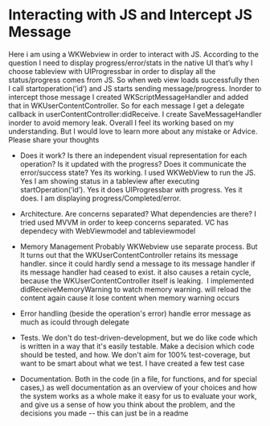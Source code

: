 
# Interacting with JS and Intercept JS Message
 

Here i am using a WKWebview in order to interact with JS. According to the question I need to display progress/error/stats in the native UI that’s why I choose tableview with UIProgressbar in order to display all the status/progress comes from JS. So when web view loads successfully then I call startoperation(‘id’) and JS starts sending message/progress. Inorder to intercept those message I created WKScriptMessageHandler and added that in WKUserContentController. So for each message I get a delegate callback in userContentController:didReceive. I create SaveMessageHandler inorder to avoid memory leak. Overall I feel its working based on my understanding. But I would love to learn more about any mistake or Advice. Please share your thoughts



* Does it work? Is there an independent visual representation for each operation? Is it updated with the progress? Does it communicate the error/success state?
    Yes its working. I used  WKWebView to run the JS. Yes I am showing status in a tableview  after executing startOperation(‘id’). Yes it does UIProgressbar with progress. Yes it does.  I am displaying progress/Completed/error. 

* Architecture. Are concerns separated? What dependencies are there?
I tried used MVVM in order to keep concerns separated. VC has dependecy with WebViewmodel and tableviewmodel

* Memory Management
    Probably WKWebview use separate process. But It turns out that the WKUserContentController retains its message handler.  since it could hardly send a message to its message handler if its message handler had ceased to exist.  it also causes a retain cycle, because the WKUserContentController itself is leaking.  I implemented didReceiveMemoryWarning to watch memory warning. will reload the content again cause it lose content when memory warning occurs 

* Error handling (beside the operation's error)
 handle error message as much as icould through delegate
 
* Tests. We don't do test-driven-development, but we do like code which is written in a way that it's easily testable. Make a decision which code should be tested, and how. We don't aim for 100% test-coverage, but want to be smart about what we test.
    I have created a few test case 
* Documentation. Both in the code (in a file, for functions, and for special cases,) as well documentation as an overview of your choices and how the system works as a whole make it easy for us to evaluate your work, and give us a sense of how you think about the problem, and the decisions you made -- this can just be in a readme

     
